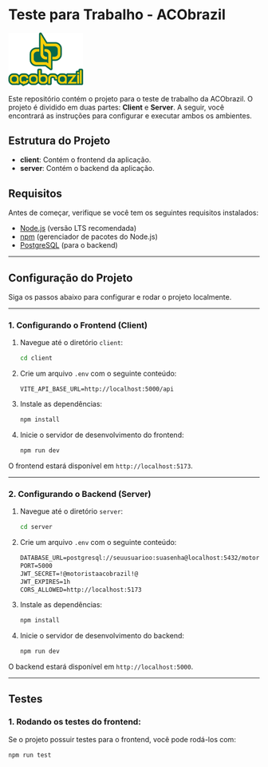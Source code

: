 # Teste para Trabalho - ACObrazil

<img src="logoaco.png" alt="Logo ACO Brasil" width="150"/>

Este repositório contém o projeto para o teste de trabalho da ACObrazil. O projeto é dividido em duas partes: **Client** e **Server**. A seguir, você encontrará as instruções para configurar e executar ambos os ambientes.

## Estrutura do Projeto

- **client**: Contém o frontend da aplicação.
- **server**: Contém o backend da aplicação.

## Requisitos

Antes de começar, verifique se você tem os seguintes requisitos instalados:

- [Node.js](https://nodejs.org) (versão LTS recomendada)
- [npm](https://www.npmjs.com/) (gerenciador de pacotes do Node.js)
- [PostgreSQL](https://www.postgresql.org/) (para o backend)

---

## Configuração do Projeto

Siga os passos abaixo para configurar e rodar o projeto localmente.

---

### 1. Configurando o Frontend (Client)

1. Navegue até o diretório `client`:

    ```bash
    cd client
    ```

2. Crie um arquivo `.env` com o seguinte conteúdo:

    ```env
    VITE_API_BASE_URL=http://localhost:5000/api
    ```

3. Instale as dependências:

    ```bash
    npm install
    ```

4. Inicie o servidor de desenvolvimento do frontend:

    ```bash
    npm run dev
    ```

O frontend estará disponível em `http://localhost:5173`.

---

### 2. Configurando o Backend (Server)

1. Navegue até o diretório `server`:

    ```bash
    cd server
    ```

2. Crie um arquivo `.env` com o seguinte conteúdo:

    ```env
    DATABASE_URL=postgresql://seuusuarioo:suasenha@localhost:5432/motoristaacobrazil
    PORT=5000
    JWT_SECRET=!@motoristaacobrazil!@
    JWT_EXPIRES=1h
    CORS_ALLOWED=http://localhost:5173
    ```

3. Instale as dependências:

    ```bash
    npm install
    ```

4. Inicie o servidor de desenvolvimento do backend:

    ```bash
    npm run dev
    ```

O backend estará disponível em `http://localhost:5000`.

---

## Testes

### 1. Rodando os testes do frontend:

Se o projeto possuir testes para o frontend, você pode rodá-los com:

```bash
npm run test
